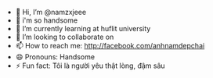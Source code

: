 - 👋 Hi, I’m @namzxjeee
- 👀 i'm so handsome
- 🌱 I’m currently learning at huflit university
- 💞️ I’m looking to collaborate on 
- 📫 How to reach me: http://facebook.com/anhnamdepchai
- 😄 Pronouns: Handsome
- ⚡ Fun fact: Tôi là người yêu thật lòng, đậm sâu

<!---
namzxjeee/namzxjeee is a ✨ special ✨ repository because its `README.md` (this file) appears on your GitHub profile.
You can click the Preview link to take a look at your changes.
--->
